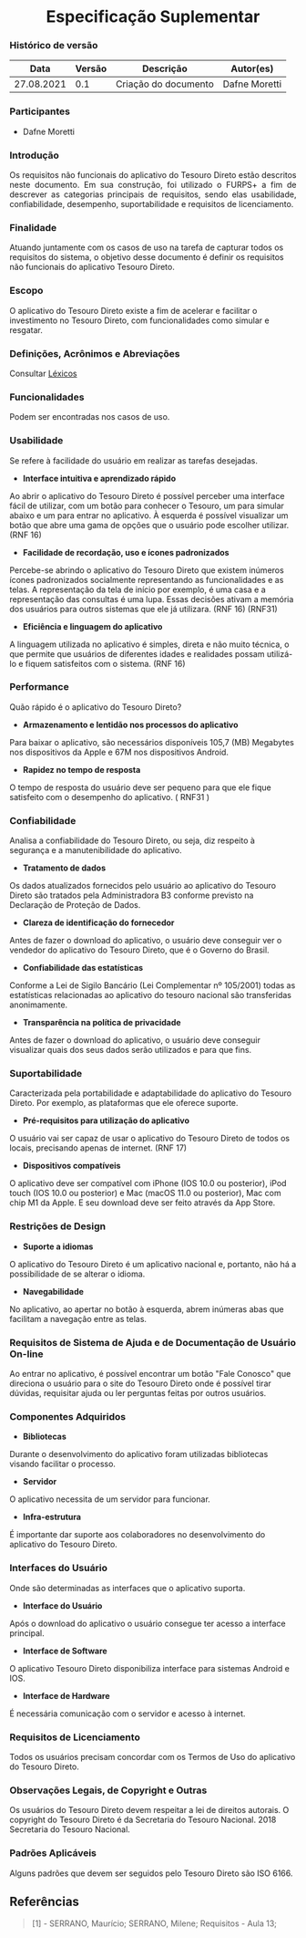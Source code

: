# <center> Especificação Suplementar


### Histórico de versão<br>

|Data | Versão | Descrição | Autor(es)|
| -- | -- | -- | -- |
| 27.08.2021 | 0.1 | Criação do documento | Dafne Moretti|

### Participantes

* Dafne Moretti

### __Introdução__
<div align="justify"> 
    Os requisitos não funcionais do aplicativo do Tesouro Direto estão descritos neste documento.
    Em sua construção, foi utilizado o FURPS+ a fim de descrever as categorias principais de requisitos, sendo elas usabilidade, confiabilidade, desempenho, suportabilidade e requisitos de licenciamento.
</div>

### __Finalidade__
Atuando juntamente com os casos de uso na tarefa de capturar todos os requisitos do sistema, o objetivo desse documento é definir os requisitos não funcionais do aplicativo Tesouro Direto.


### __Escopo__
O aplicativo do Tesouro Direto existe a fim de acelerar e facilitar o investimento no Tesouro Direto, com funcionalidades como simular e resgatar. 


### __Definições, Acrônimos e Abreviações__
Consultar <a href="../../modelagem/lexico/#lexicos">Léxicos</a>

### __Funcionalidades__
Podem ser encontradas nos casos de uso.

### __Usabilidade__
Se refere à facilidade do usuário em realizar as tarefas desejadas.

* __Interface intuitiva e aprendizado rápido__

Ao abrir o aplicativo do Tesouro Direto é possível perceber uma interface fácil de utilizar, com um botão para conhecer o Tesouro, um para simular abaixo e um para entrar no aplicativo. À esquerda é possível visualizar um botão que abre uma gama de opções que o usuário pode escolher utilizar. (RNF 16)

* __Facilidade de recordação, uso e ícones padronizados__

Percebe-se abrindo o aplicativo do Tesouro Direto que existem inúmeros ícones padronizados socialmente representando as funcionalidades e as telas. A representação da tela de início por exemplo, é uma casa e a representação das consultas é uma lupa. Essas decisões ativam a memória dos usuários para outros sistemas que ele já utilizara. (RNF 16) (RNF31)

* __Eficiência e linguagem do aplicativo__

A linguagem utilizada no aplicativo é simples, direta e não muito técnica, o que permite que usuários de diferentes idades e realidades possam utilizá-lo e fiquem satisfeitos com o sistema. (RNF 16)

### __Performance__
Quão rápido é o aplicativo do Tesouro Direto?

* __Armazenamento e lentidão nos processos do aplicativo__

Para baixar o aplicativo, são necessários disponíveis 105,7 (MB) Megabytes nos dispositivos da Apple e 67M nos dispositivos Android.

* __Rapidez no tempo de resposta__

O tempo de resposta do usuário deve ser pequeno para que ele fique satisfeito com o desempenho do aplicativo. ( RNF31 ) 

### __Confiabilidade__
Analisa a confiabilidade do Tesouro Direto, ou seja, diz respeito à segurança e a manutenibilidade do aplicativo.

* __Tratamento de dados__

Os dados atualizados fornecidos pelo usuário ao aplicativo do Tesouro Direto são tratados pela Administradora B3 conforme previsto na Declaração de Proteção de Dados.

* __Clareza de identificação do fornecedor__

Antes de fazer o download do aplicativo, o usuário deve conseguir ver o vendedor do aplicativo do Tesouro Direto, que é o Governo do Brasil.

* __Confiabilidade das estatísticas__

Conforme a Lei de Sigilo Bancário (Lei Complementar nº 105/2001) todas as estatísticas relacionadas ao aplicativo do tesouro nacional são transferidas anonimamente.

* __Transparência na política de privacidade__

Antes de fazer o download do aplicativo, o usuário deve conseguir visualizar quais dos seus dados serão utilizados e para que fins.

### __Suportabilidade__
Caracterizada pela portabilidade e adaptabilidade do aplicativo do Tesouro Direto. Por exemplo, as plataformas que ele oferece suporte.

* __Pré-requisitos para utilização do aplicativo__

O usuário vai ser capaz de usar o aplicativo do Tesouro Direto de todos os locais, precisando apenas de internet. (RNF 17)

* __Dispositivos compatíveis__

O aplicativo deve ser compatível com iPhone (IOS 10.0 ou posterior), iPod touch (IOS 10.0 ou posterior) e Mac (macOS 11.0 ou posterior), Mac com chip M1 da Apple. E seu download deve ser feito através da App Store.

### __Restrições de Design__

* __Suporte a idiomas__

O aplicativo do Tesouro Direto é um aplicativo nacional e, portanto, não há a possibilidade de se alterar o idioma.

* __Navegabilidade__

No aplicativo, ao apertar no botão à esquerda, abrem inúmeras abas que facilitam a navegação entre as telas.

### __Requisitos de Sistema de Ajuda e de Documentação de Usuário On-line__
Ao entrar no aplicativo, é possível encontrar um botão "Fale Conosco" que direciona o usuário para o site do Tesouro Direto onde é possível tirar dúvidas, requisitar ajuda ou ler perguntas feitas por outros usuários.

### __Componentes Adquiridos__

* __Bibliotecas__

Durante o desenvolvimento do aplicativo foram utilizadas bibliotecas visando facilitar o processo.

* __Servidor__

O aplicativo necessita de um servidor para funcionar.

* __Infra-estrutura__

É importante dar suporte aos colaboradores no desenvolvimento do aplicativo do Tesouro Direto.


### __Interfaces do Usuário__
Onde são determinadas as interfaces que o aplicativo suporta.

* __Interface do Usuário__

Após o download do aplicativo o usuário consegue ter acesso a interface principal.

* __Interface de Software__

O aplicativo Tesouro Direto disponibiliza interface para sistemas Android e IOS.

* __Interface de Hardware__

É necessária comunicação com o servidor e acesso à internet.

### __Requisitos de Licenciamento__
Todos os usuários precisam concordar com os Termos de Uso do aplicativo do Tesouro Direto.

### __Observações Legais, de Copyright e Outras__
Os usuários do Tesouro Direto devem respeitar a lei de direitos autorais. O copyright do Tesouro Direto é da Secretaria do Tesouro Nacional. 2018 Secretaria do Tesouro Nacional.

### __Padrões Aplicáveis__
Alguns padrões que devem ser seguidos pelo Tesouro Direto são ISO 6166.

## Referências

> [1] - SERRANO, Maurício; SERRANO, Milene; Requisitos - Aula 13;